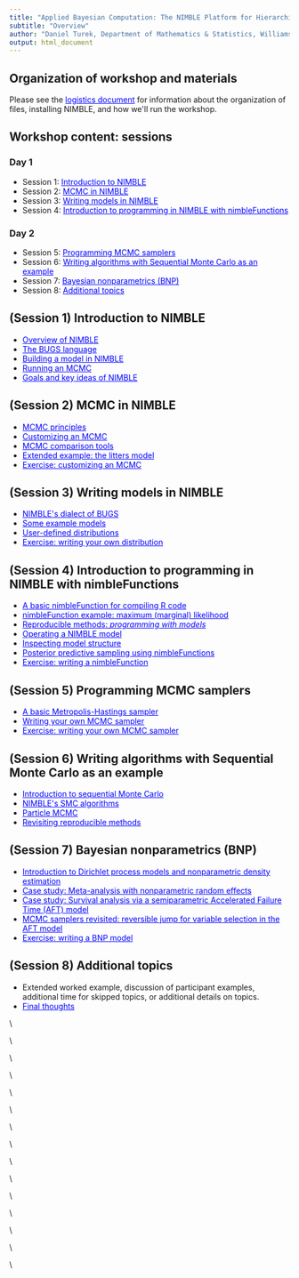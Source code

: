 ```yaml
---
title: "Applied Bayesian Computation: The NIMBLE Platform for Hierarchical Modeling and MCMC"
subtitle: "Overview"
author: "Daniel Turek, Department of Mathematics & Statistics, Williams College"
output: html_document
---
```




## Organization of workshop and materials

Please see the <a href="logistics_slides.html" target="_blank" style="color: blue">logistics document</a> for information about the organization of files, installing NIMBLE, and how we'll run the workshop.

## Workshop content: sessions



### Day 1

 - Session 1: <a href="overview_slides.html#(4)" style="color: blue">Introduction to NIMBLE</a>
 - Session 2: <a href="overview_slides.html#(5)" style="color: blue">MCMC in NIMBLE</a>
 - Session 3: <a href="overview_slides.html#(6)" style="color: blue">Writing models in NIMBLE</a>
 - Session 4: <a href="overview_slides.html#(7)" style="color: blue">Introduction to programming in NIMBLE with nimbleFunctions</a>



### Day 2

 - Session 5: <a href="overview_slides.html#(8)" style="color: blue">Programming MCMC samplers</a>
 - Session 6: <a href="overview_slides.html#(9)" style="color: blue">Writing algorithms with Sequential Monte Carlo as an example</a>
 - Session 7: <a href="overview_slides.html#(10)" style="color: blue">Bayesian nonparametrics (BNP)</a>
 - Session 8: <a href="overview_slides.html#(11)" style="color: blue">Additional topics</a>

## (Session 1) Introduction to NIMBLE

 - <a href="modules/1.1_nimble_background_slides.html" target="_blank" style="color: blue">Overview of NIMBLE</a>
 - <a href="modules/1.2_bugs_language_slides.html" target="_blank" style="color: blue">The BUGS language</a>
 - <a href="modules/1.3_build_model_slides.html" target="_blank" style="color: blue">Building a model in NIMBLE</a>
 - <a href="modules/1.4_run_mcmc_slides.html" target="_blank" style="color: blue">Running an MCMC</a>
 - <a href="modules/1.5_nimble_principles_slides.html" target="_blank" style="color: blue">Goals and key ideas of NIMBLE</a>

## (Session 2) MCMC in NIMBLE

 - <a href="modules/2.1_mcmc_principles_slides.html" target="_blank" style="color: blue">MCMC principles</a>
 - <a href="modules/2.2_customizing_mcmc_slides.html" target="_blank" style="color: blue">Customizing an MCMC</a>
 - <a href="modules/2.3_compareMCMC_slides.html" target="_blank" style="color: blue">MCMC comparison tools</a>
 - <a href="modules/2.4_customizing_mcmc_extended_slides.html" target="_blank" style="color: blue">Extended example: the litters model</a>
 - <a href="modules/2.5_mcmc_exercises_slides.html" target="_blank" style="color: blue">Exercise: customizing an MCMC</a>

## (Session 3) Writing models in NIMBLE

 - <a href="modules/3.1_nimble_bugs_slides.html" target="_blank" style="color: blue">NIMBLE's dialect of BUGS</a>
 - <a href="modules/3.2_example_models_slides.html" target="_blank" style="color: blue">Some example models</a>
 - <a href="modules/3.3_user_dist_slides.html" target="_blank" style="color: blue">User-defined distributions</a>
 - <a href="modules/3.4_user_dist_exercises_slides.html" target="_blank" style="color: blue">Exercise: writing your own distribution</a>

## (Session 4) Introduction to programming in NIMBLE with nimbleFunctions

 - <a href="modules/4.1_compile_R_slides.html" target="_blank" style="color: blue">A basic nimbleFunction for compiling R code</a>
 - <a href="modules/4.2_basic_nimbleFunction_slides.html" target="_blank" style="color: blue">nimbleFunction example: maximum (marginal) likelihood</a>
 - <a href="modules/4.3_programming_with_models_slides.html" target="_blank" style="color: blue">Reproducible methods: *programming with models*</a>
 - <a href="modules/4.4_operating_model_slides.html" target="_blank" style="color: blue">Operating a NIMBLE model</a>
 - <a href="modules/4.5_model_structure_slides.html" target="_blank" style="color: blue">Inspecting model structure</a>
 - <a href="modules/4.6_full_nimbleFunction_slides.html" target="_blank" style="color: blue">Posterior predictive sampling using nimbleFunctions</a>
 - <a href="modules/4.7_writing_nimbleFunctions_exercises_slides.html" target="_blank" style="color: blue">Exercise: writing a nimbleFunction</a>

## (Session 5) Programming MCMC samplers

 - <a href="modules/5.1_nimbleFunction_samplers_slides.html" target="_blank" style="color: blue">A basic Metropolis-Hastings sampler</a>
 - <a href="modules/5.2_user_sampler_slides.html" target="_blank" style="color: blue">Writing your own MCMC sampler</a>
 - <a href="modules/5.3_user_sampler_exercises_slides.html" target="_blank" style="color: blue">Exercise: writing your own MCMC sampler</a>

## (Session 6) Writing algorithms with Sequential Monte Carlo as an example

 - <a href="modules/6.1_smc_intro_slides.html" target="_blank" style="color: blue">Introduction to sequential Monte Carlo</a>
 - <a href="modules/6.2_smc_nimble_slides.html" target="_blank" style="color: blue">NIMBLE's SMC algorithms</a>
 - <a href="modules/6.3_particle_mcmc_slides.html" target="_blank" style="color: blue">Particle MCMC</a>
 - <a href="modules/6.4_reproducibility_revisited_slides.html" target="_blank" style="color: blue">Revisiting reproducible methods</a>

## (Session 7) Bayesian nonparametrics (BNP)

 - <a href="modules/7.1_bnp_intro_slides.html" target="_blank" style="color: blue">Introduction to Dirichlet process models and nonparametric density estimation</a>
 - <a href="modules/7.2_meta_analysis_slides.html" target="_blank" style="color: blue">Case study: Meta-analysis with nonparametric random effects</a>
 - <a href="modules/7.3_survival_analysis_slides.html" target="_blank" style="color: blue">Case study: Survival analysis via a semiparametric Accelerated Failure Time (AFT) model</a>
 - <a href="modules/7.4_reversible_jump_AFT_slides.html" target="_blank" style="color: blue">MCMC samplers revisited: reversible jump for variable selection in the AFT model</a>
 - <a href="modules/7.5_bnp_exercises_slides.html" target="_blank" style="color: blue">Exercise: writing a BNP model</a>

## (Session 8) Additional topics
 - Extended worked example, discussion of participant examples, additional time for skipped topics, or additional details on topics.
 - <a href="modules/8.1_final_thoughts_slides.html" target="_blank" style="color: blue">Final thoughts</a>
 

\  

\  

\  

\  

\  

\  

\  

\  

\  

\  

\  

\  

\  

\  

\  

